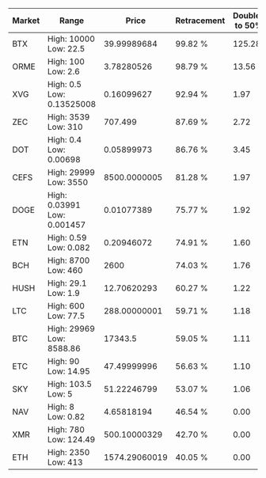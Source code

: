 | Market | Range | Price| Retracement | Doubles to 50% |
| --- | --- | --- | --- | --- |
| BTX | High: 10000<br />Low: 22.5 | 39.99989684 | 99.82 % | 125.28 |
| ORME | High: 100<br />Low: 2.6 | 3.78280526 | 98.79 % | 13.56 |
| XVG | High: 0.5<br />Low: 0.13525008 | 0.16099627 | 92.94 % | 1.97 |
| ZEC | High: 3539<br />Low: 310 | 707.499 | 87.69 % | 2.72 |
| DOT | High: 0.4<br />Low: 0.00698 | 0.05899973 | 86.76 % | 3.45 |
| CEFS | High: 29999<br />Low: 3550 | 8500.0000005 | 81.28 % | 1.97 |
| DOGE | High: 0.03991<br />Low: 0.001457 | 0.01077389 | 75.77 % | 1.92 |
| ETN | High: 0.59<br />Low: 0.082 | 0.20946072 | 74.91 % | 1.60 |
| BCH | High: 8700<br />Low: 460 | 2600 | 74.03 % | 1.76 |
| HUSH | High: 29.1<br />Low: 1.9 | 12.70620293 | 60.27 % | 1.22 |
| LTC | High: 600<br />Low: 77.5 | 288.00000001 | 59.71 % | 1.18 |
| BTC | High: 29969<br />Low: 8588.86 | 17343.5 | 59.05 % | 1.11 |
| ETC | High: 90<br />Low: 14.95 | 47.49999996 | 56.63 % | 1.10 |
| SKY | High: 103.5<br />Low: 5 | 51.22246799 | 53.07 % | 1.06 |
| NAV | High: 8<br />Low: 0.82 | 4.65818194 | 46.54 % | 0.00 |
| XMR | High: 780<br />Low: 124.49 | 500.10000329 | 42.70 % | 0.00 |
| ETH | High: 2350<br />Low: 413 | 1574.29060019 | 40.05 % | 0.00 |
